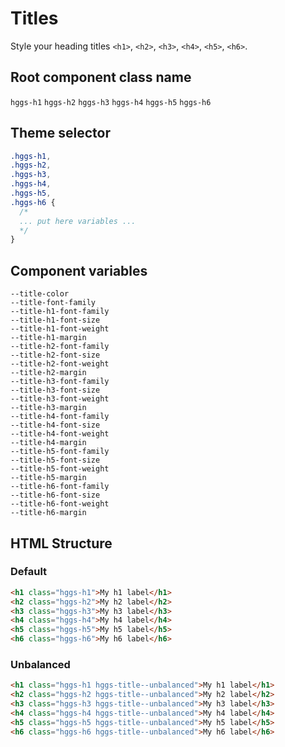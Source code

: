 # Titles

Style your heading titles `<h1>`, `<h2>`, `<h3>`, `<h4>`, `<h5>`, `<h6>`.

## Root component class name

`hggs-h1`
`hggs-h2`
`hggs-h3`
`hggs-h4`
`hggs-h5`
`hggs-h6`

## Theme selector

```css
.hggs-h1,
.hggs-h2,
.hggs-h3,
.hggs-h4,
.hggs-h5,
.hggs-h6 {
  /*
  ... put here variables ...
  */
}
```

## Component variables

```
--title-color
--title-font-family
--title-h1-font-family
--title-h1-font-size
--title-h1-font-weight
--title-h1-margin
--title-h2-font-family
--title-h2-font-size
--title-h2-font-weight
--title-h2-margin
--title-h3-font-family
--title-h3-font-size
--title-h3-font-weight
--title-h3-margin
--title-h4-font-family
--title-h4-font-size
--title-h4-font-weight
--title-h4-margin
--title-h5-font-family
--title-h5-font-size
--title-h5-font-weight
--title-h5-margin
--title-h6-font-family
--title-h6-font-size
--title-h6-font-weight
--title-h6-margin
```

## HTML Structure

### Default

```html
<h1 class="hggs-h1">My h1 label</h1>
<h2 class="hggs-h2">My h2 label</h2>
<h3 class="hggs-h3">My h3 label</h3>
<h4 class="hggs-h4">My h4 label</h4>
<h5 class="hggs-h5">My h5 label</h5>
<h6 class="hggs-h6">My h6 label</h6>
```

### Unbalanced

```html
<h1 class="hggs-h1 hggs-title--unbalanced">My h1 label</h1>
<h2 class="hggs-h2 hggs-title--unbalanced">My h2 label</h2>
<h3 class="hggs-h3 hggs-title--unbalanced">My h3 label</h3>
<h4 class="hggs-h4 hggs-title--unbalanced">My h4 label</h4>
<h5 class="hggs-h5 hggs-title--unbalanced">My h5 label</h5>
<h6 class="hggs-h6 hggs-title--unbalanced">My h6 label</h6>
```
